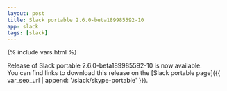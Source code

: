 ```yaml
---
layout: post
title: Slack portable 2.6.0-beta189985592-10
app: slack
tags: [slack]
---
```

{% include vars.html %}

Release of Slack portable 2.6.0-beta189985592-10 is now available.<br />
You can find links to download this release on the [Slack portable page]({{ var_seo_url | append: '/slack/skype-portable' }}).